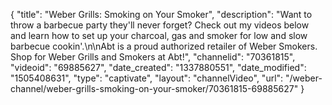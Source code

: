 {
    "title": "Weber Grills: Smoking on Your Smoker",
    "description": "Want to throw a barbecue party they'll never forget? Check out my videos below and learn how to set up your charcoal, gas and smoker for low and slow barbecue cookin'.\n\nAbt is a proud authorized retailer of Weber Smokers. Shop for Weber Grills and Smokers at Abt!",
    "channelid": "70361815",
    "videoid": "69885627",
    "date_created": "1337880551",
    "date_modified": "1505408631",
    "type": "captivate",
    "layout": "channelVideo",
    "url": "\/weber-channel\/weber-grills-smoking-on-your-smoker\/70361815-69885627"
}
